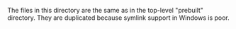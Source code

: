 The files in this directory are the same as in the top-level "prebuilt"
directory. They are duplicated because symlink support in Windows is poor.
